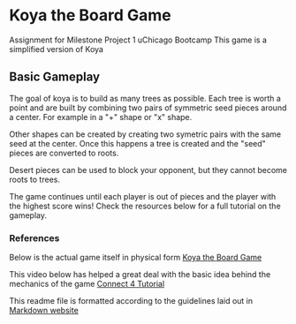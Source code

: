# Koya the Board Game
Assignment for Milestone Project 1 uChicago Bootcamp
This game is a simplified version of Koya

## Basic Gameplay
The goal of koya is to build as many trees as possible. Each tree is worth a point and are built by combining two pairs of symmetric seed pieces around a center. For example in a "+" shape or "x" shape. 

Other shapes can be created by creating two symetric pairs with the same seed at the center. Once this happens a tree is created and the "seed" pieces are converted to roots. 

Desert pieces can be used to block your opponent, but they cannot become roots to trees.

The game continues until each player is out of pieces and the player with the highest score wins! Check the resources below for a full tutorial on the gameplay. 

### References

Below is the actual game itself in physical form
[Koya the Board Game](https://www.koyatheboardgame.com)

This video below has helped a great deal with the basic idea behind the mechanics of the game
[Connect 4 Tutorial](https://www.youtube.com/watch?v=aroYjgQH8Tw)

This readme file is formatted according to the guidelines laid out in [Markdown website](https://www.markdownguide.org/)
